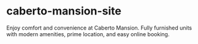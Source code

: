 # caberto-mansion-site
Enjoy comfort and convenience at Caberto Mansion. Fully furnished units with modern amenities, prime location, and easy online booking.
